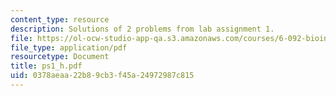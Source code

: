 ```yaml
---
content_type: resource
description: Solutions of 2 problems from lab assignment 1.
file: https://ol-ocw-studio-app-qa.s3.amazonaws.com/courses/6-092-bioinformatics-and-proteomics-january-iap-2005/0378aeaa22b89cb3f45a24972987c815_ps1_h.pdf
file_type: application/pdf
resourcetype: Document
title: ps1_h.pdf
uid: 0378aeaa-22b8-9cb3-f45a-24972987c815
---
```

